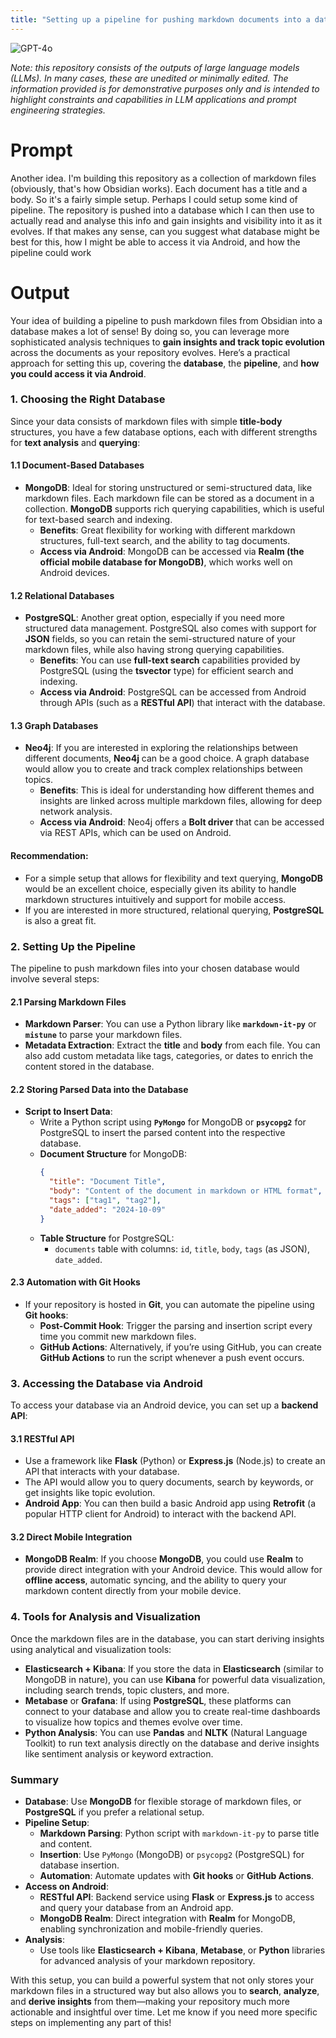 ```yaml
---
title: "Setting up a pipeline for pushing markdown documents into a database"
---
```

![GPT-4o](https://img.shields.io/badge/GPT--4o-3333FF?style=for-the-badge&logo=openai&logoColor=white)



*Note: this repository consists of the outputs of large language models (LLMs). In many cases, these are unedited or minimally edited. The information provided is for demonstrative purposes only and is intended to highlight constraints and capabilities in LLM applications and prompt engineering strategies.*


# Prompt

Another idea. I'm building this repository as a collection of markdown files (obviously, that's how Obsidian works). Each document has a title and a body. So it's a fairly simple setup. Perhaps I could setup some kind of pipeline. The repository is pushed into a database which I can then use to actually read and analyse this info and gain insights and visibility into it as it evolves. If that makes any sense, can you suggest what database might be best for this, how I might be able to access it via Android, and how the pipeline could work

# Output

Your idea of building a pipeline to push markdown files from Obsidian into a database makes a lot of sense! By doing so, you can leverage more sophisticated analysis techniques to **gain insights and track topic evolution** across the documents as your repository evolves. Here’s a practical approach for setting this up, covering the **database**, the **pipeline**, and **how you could access it via Android**.

### **1. Choosing the Right Database**
Since your data consists of markdown files with simple **title-body** structures, you have a few database options, each with different strengths for **text analysis** and **querying**:

#### **1.1 Document-Based Databases**
- **MongoDB**: Ideal for storing unstructured or semi-structured data, like markdown files. Each markdown file can be stored as a document in a collection. **MongoDB** supports rich querying capabilities, which is useful for text-based search and indexing.
  - **Benefits**: Great flexibility for working with different markdown structures, full-text search, and the ability to tag documents.
  - **Access via Android**: MongoDB can be accessed via **Realm (the official mobile database for MongoDB)**, which works well on Android devices.

#### **1.2 Relational Databases**
- **PostgreSQL**: Another great option, especially if you need more structured data management. PostgreSQL also comes with support for **JSON** fields, so you can retain the semi-structured nature of your markdown files, while also having strong querying capabilities.
  - **Benefits**: You can use **full-text search** capabilities provided by PostgreSQL (using the **tsvector** type) for efficient search and indexing.
  - **Access via Android**: PostgreSQL can be accessed from Android through APIs (such as a **RESTful API**) that interact with the database.

#### **1.3 Graph Databases**
- **Neo4j**: If you are interested in exploring the relationships between different documents, **Neo4j** can be a good choice. A graph database would allow you to create and track complex relationships between topics.
  - **Benefits**: This is ideal for understanding how different themes and insights are linked across multiple markdown files, allowing for deep network analysis.
  - **Access via Android**: Neo4j offers a **Bolt driver** that can be accessed via REST APIs, which can be used on Android.

#### **Recommendation**: 
- For a simple setup that allows for flexibility and text querying, **MongoDB** would be an excellent choice, especially given its ability to handle markdown structures intuitively and support for mobile access.
- If you are interested in more structured, relational querying, **PostgreSQL** is also a great fit.

### **2. Setting Up the Pipeline**
The pipeline to push markdown files into your chosen database would involve several steps:

#### **2.1 Parsing Markdown Files**
- **Markdown Parser**: You can use a Python library like **`markdown-it-py`** or **`mistune`** to parse your markdown files.
- **Metadata Extraction**: Extract the **title** and **body** from each file. You can also add custom metadata like tags, categories, or dates to enrich the content stored in the database.

#### **2.2 Storing Parsed Data into the Database**
- **Script to Insert Data**:
  - Write a Python script using **`PyMongo`** for MongoDB or **`psycopg2`** for PostgreSQL to insert the parsed content into the respective database.
  - **Document Structure** for MongoDB:
    ```json
    {
      "title": "Document Title",
      "body": "Content of the document in markdown or HTML format",
      "tags": ["tag1", "tag2"],
      "date_added": "2024-10-09"
    }
    ```
  - **Table Structure** for PostgreSQL:
    - `documents` table with columns: `id`, `title`, `body`, `tags` (as JSON), `date_added`.

#### **2.3 Automation with Git Hooks**
- If your repository is hosted in **Git**, you can automate the pipeline using **Git hooks**:
  - **Post-Commit Hook**: Trigger the parsing and insertion script every time you commit new markdown files.
  - **GitHub Actions**: Alternatively, if you’re using GitHub, you can create **GitHub Actions** to run the script whenever a push event occurs.

### **3. Accessing the Database via Android**
To access your database via an Android device, you can set up a **backend API**:

#### **3.1 RESTful API**
- Use a framework like **Flask** (Python) or **Express.js** (Node.js) to create an API that interacts with your database. 
- The API would allow you to query documents, search by keywords, or get insights like topic evolution.
- **Android App**: You can then build a basic Android app using **Retrofit** (a popular HTTP client for Android) to interact with the backend API.

#### **3.2 Direct Mobile Integration**
- **MongoDB Realm**: If you choose **MongoDB**, you could use **Realm** to provide direct integration with your Android device. This would allow for **offline access**, automatic syncing, and the ability to query your markdown content directly from your mobile device.

### **4. Tools for Analysis and Visualization**
Once the markdown files are in the database, you can start deriving insights using analytical and visualization tools:
- **Elasticsearch + Kibana**: If you store the data in **Elasticsearch** (similar to MongoDB in nature), you can use **Kibana** for powerful data visualization, including search trends, topic clusters, and more.
- **Metabase** or **Grafana**: If using **PostgreSQL**, these platforms can connect to your database and allow you to create real-time dashboards to visualize how topics and themes evolve over time.
- **Python Analysis**: You can use **Pandas** and **NLTK** (Natural Language Toolkit) to run text analysis directly on the database and derive insights like sentiment analysis or keyword extraction.

### **Summary**
- **Database**: Use **MongoDB** for flexible storage of markdown files, or **PostgreSQL** if you prefer a relational setup.
- **Pipeline Setup**:
  - **Markdown Parsing**: Python script with `markdown-it-py` to parse title and content.
  - **Insertion**: Use `PyMongo` (MongoDB) or `psycopg2` (PostgreSQL) for database insertion.
  - **Automation**: Automate updates with **Git hooks** or **GitHub Actions**.
- **Access on Android**:
  - **RESTful API**: Backend service using **Flask** or **Express.js** to access and query your database from an Android app.
  - **MongoDB Realm**: Direct integration with **Realm** for MongoDB, enabling synchronization and mobile-friendly queries.
- **Analysis**:
  - Use tools like **Elasticsearch + Kibana**, **Metabase**, or **Python** libraries for advanced analysis of your markdown repository.

With this setup, you can build a powerful system that not only stores your markdown files in a structured way but also allows you to **search**, **analyze**, and **derive insights** from them—making your repository much more actionable and insightful over time. Let me know if you need more specific steps on implementing any part of this!